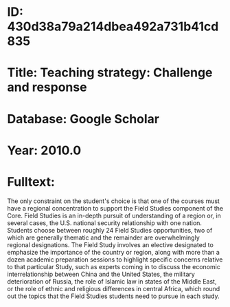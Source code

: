 # ID: 430d38a79a214dbea492a731b41cd835
# Title: Teaching strategy: Challenge and response
# Database: Google Scholar
# Year: 2010.0
# Fulltext:
The only constraint on the student's choice is that one of the courses must have a regional concentration to support the Field Studies component of the Core.
Field Studies is an in-depth pursuit of understanding of a region or, in several cases, the U.S. national security relationship with one nation.
Students choose between roughly 24 Field Studies opportunities, two of which are generally thematic and the remainder are overwhelmingly regional designations.
The Field Study involves an elective designated to emphasize the importance of the country or region, along with more than a dozen academic preparation sessions to highlight specific concerns relative to that particular Study, such as experts coming in to discuss the economic interrelationship between China and the United States, the military deterioration of Russia, the role of Islamic law in states of the Middle East, or the role of ethnic and religious differences in central Africa, which round out the topics that the Field Studies students need to pursue in each study.